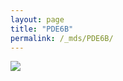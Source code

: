 ```yaml
---
layout: page
title: "PDE6B"
permalink: /_mds/PDE6B/
---
```


![](../../algns0/5HSAA078297_aln_report.png?raw=true)